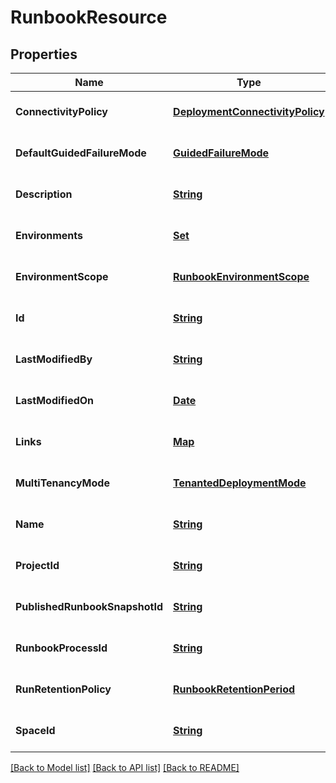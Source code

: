 # RunbookResource
## Properties

Name | Type | Description | Notes
------------ | ------------- | ------------- | -------------
**ConnectivityPolicy** | [**DeploymentConnectivityPolicy**](DeploymentConnectivityPolicy.md) |  | [optional] [default to null]
**DefaultGuidedFailureMode** | [**GuidedFailureMode**](GuidedFailureMode.md) |  | [optional] [default to null]
**Description** | [**String**](string.md) |  | [optional] [default to null]
**Environments** | [**Set**](string.md) |  | [optional] [default to null]
**EnvironmentScope** | [**RunbookEnvironmentScope**](RunbookEnvironmentScope.md) |  | [optional] [default to null]
**Id** | [**String**](string.md) |  | [optional] [default to null]
**LastModifiedBy** | [**String**](string.md) |  | [optional] [default to null]
**LastModifiedOn** | [**Date**](DateTime.md) |  | [optional] [default to null]
**Links** | [**Map**](string.md) |  | [optional] [default to null]
**MultiTenancyMode** | [**TenantedDeploymentMode**](TenantedDeploymentMode.md) |  | [optional] [default to null]
**Name** | [**String**](string.md) |  | [optional] [default to null]
**ProjectId** | [**String**](string.md) |  | [optional] [default to null]
**PublishedRunbookSnapshotId** | [**String**](string.md) |  | [optional] [default to null]
**RunbookProcessId** | [**String**](string.md) |  | [optional] [default to null]
**RunRetentionPolicy** | [**RunbookRetentionPeriod**](RunbookRetentionPeriod.md) |  | [optional] [default to null]
**SpaceId** | [**String**](string.md) |  | [optional] [default to null]

[[Back to Model list]](../README.md#documentation-for-models) [[Back to API list]](../README.md#documentation-for-api-endpoints) [[Back to README]](../README.md)

